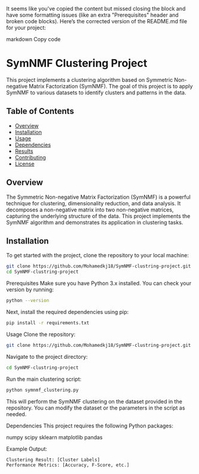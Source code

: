 It seems like you've copied the content but missed closing the block and have some formatting issues (like an extra "Prerequisites" header and broken code blocks). Here’s the corrected version of the README.md file for your project:

markdown
Copy code
# SymNMF Clustering Project

This project implements a clustering algorithm based on Symmetric Non-negative Matrix Factorization (SymNMF). The goal of this project is to apply SymNMF to various datasets to identify clusters and patterns in the data.

## Table of Contents
- [Overview](#overview)
- [Installation](#installation)
- [Usage](#usage)
- [Dependencies](#dependencies)
- [Results](#results)
- [Contributing](#contributing)
- [License](#license)

## Overview
The Symmetric Non-negative Matrix Factorization (SymNMF) is a powerful technique for clustering, dimensionality reduction, and data analysis. It decomposes a non-negative matrix into two non-negative matrices, capturing the underlying structure of the data. This project implements the SymNMF algorithm and demonstrates its application in clustering tasks.

## Installation

To get started with the project, clone the repository to your local machine:

```bash
git clone https://github.com/Mohamedkj18/SymNMF-clustring-project.git
cd SymNMF-clustring-project
```
Prerequisites
Make sure you have Python 3.x installed. You can check your version by running:

```bash
python --version
```
Next, install the required dependencies using pip:

```bash
pip install -r requirements.txt
```
Usage
Clone the repository:

```bash
git clone https://github.com/Mohamedkj18/SymNMF-clustring-project.git
```
Navigate to the project directory:

```bash
cd SymNMF-clustring-project
```
Run the main clustering script:

```bash
python symnmf_clustering.py
```
This will perform the SymNMF clustering on the dataset provided in the repository. You can modify the dataset or the parameters in the script as needed.

Dependencies
This project requires the following Python packages:

numpy
scipy
sklearn
matplotlib
pandas

Example Output:
```less
Clustering Result: [Cluster Labels]
Performance Metrics: [Accuracy, F-Score, etc.]
```
